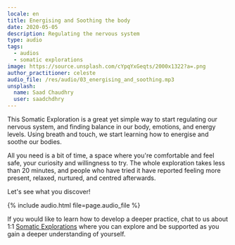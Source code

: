 ```yaml
---
locale: en
title: Energising and Soothing the body
date: 2020-05-05
description: Regulating the nervous system
type: audio
tags:
  - audios
  - somatic explorations
image: https://source.unsplash.com/cYpqYxGeqts/2000x1322?a=.png
author_practitioner: celeste
audio_file: /res/audio/03_energising_and_soothing.mp3
unsplash:
  name: Saad Chaudhry
  user: saadchdhry
---
```


This Somatic Exploration is a great yet simple way to start regulating our nervous system, and finding balance in our
body, emotions, and energy levels. Using breath and touch, we start learning how to energise and soothe our bodies.

All you need is a bit of time, a space where you're comfortable and feel safe, your curiosity and willingness to try.
The whole exploration takes less than 20 minutes, and people who have tried it have reported feeling more present,
relaxed, nurtured, and centred afterwards.

Let's see what you discover!

{% include audio.html  file=page.audio_file %}

If you would like to learn how to develop a deeper practice, chat to us about 1:1 [Somatic Explorations](/modalities/somatic-explorations/)
where you can explore and be supported as you gain a deeper understanding of yourself.
